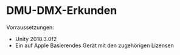 # DMU-DMX-Erkunden

Vorraussetzungen:
- Unity 2018.3.0f2
- Ein auf Apple Basierendes Gerät mit den zugehörigen Lizensen
